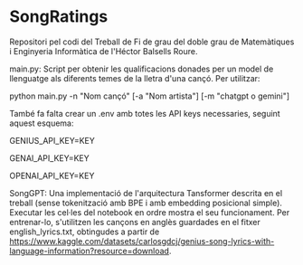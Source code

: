 # SongRatings

Repositori pel codi del Treball de Fi de grau del doble grau de Matemàtiques i Enginyeria Informàtica de l'Héctor Balsells Roure.

main.py: Script per obtenir les qualificacions donades per un model de llenguatge als diferents temes de la lletra d'una cançó. Per utilitzar:

python main.py -n "Nom cançó" [-a "Nom artista"] [-m "chatgpt o gemini"]

També fa falta crear un .env amb totes les API keys necessaries, seguint aquest esquema:

GENIUS_API_KEY=KEY

GENAI_API_KEY=KEY

OPENAI_API_KEY=KEY

SongGPT: Una implementació de l'arquitectura Tansformer descrita en el treball (sense tokenització amb BPE i amb embedding posicional simple). Executar les cel·les del notebook en ordre mostra el seu funcionament. Per entrenar-lo, s'utilitzen les cançons en anglès guardades en el fitxer english_lyrics.txt, obtingudes a partir de https://www.kaggle.com/datasets/carlosgdcj/genius-song-lyrics-with-language-information?resource=download. 
